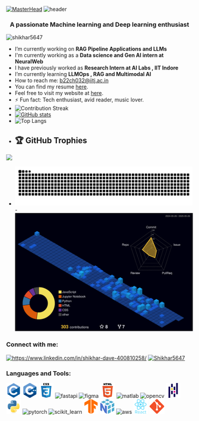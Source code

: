 
[![MasterHead](https://user-images.githubusercontent.com/74038190/241765440-80728820-e06b-4f96-9c9e-9df46f0cc0a5.gif)](https://shikhar5647.io)
![header](https://capsule-render.vercel.app/api?text=Hii%20Shikhar%20here!💻&animation=fadeIn&type=waving&color=gradient&height=100)
<h3 align="center">A passionate Machine learning and Deep learning enthusiast</h3>

<p align="left"> <img src="https://komarev.com/ghpvc/?username=shikhar5647&label=Profile%20views&color=0e75b6&style=flat" alt="shikhar5647" /> </p>

-  I’m currently working on **RAG Pipeline Applications and LLMs**
-  I'm currently working as a **Data science and Gen AI intern at NeuralWeb**
- I have previously worked as **Research Intern at AI Labs , IIT Indore** 
-  I’m currently learning **LLMOps , RAG and Multimodal AI**
-  How to reach me: [b22ch032@iitj.ac.in](mailto:b22ch032@iitj.ac.in)
-  You can find my resume [here](https://drive.google.com/drive/folders/18IhrShNZebHlw9wgc8pSJLcXpOpV7os6?usp=sharing).
- Feel free to visit my website at [here](https://shikhardave032.netlify.app/).
- ⚡ Fun fact: Tech enthusiast, avid reader, music lover.
- ![Contribution Streak](https://github-readme-streak-stats.herokuapp.com/?user=shikhar5647&theme=dark)
- [![GitHub stats](https://github-readme-stats.vercel.app/api?username=shikhar5647)](https://github.com/shikhar5647/github-readme-stats)
- ![Top Langs](https://github-readme-stats.vercel.app/api/top-langs/?username=shikhar5647&layout=compact)
- ## 🏆 GitHub Trophies
![](https://github-profile-trophy.vercel.app/?username=shikhar5647&theme=algolia&no-frame=false&no-bg=false&margin-w=4)
- ![Snake animation](https://github.com/shikhar5647/shikhar5647/blob/output/github-contribution-grid-snake-dark.svg)
-![3d Animation](https://github.com/shikhar5647/Shikhar5647/blob/main/profile-3d-contrib/profile-night-view.svg)


<h3 align="left">Connect with me:</h3>
<p align="left">
  <a href="https://www.linkedin.com/in/shikhar-dave-400810258/" target="_blank"><img align="center" src="https://raw.githubusercontent.com/rahuldkjain/github-profile-readme-generator/master/src/images/icons/Social/linked-in-alt.svg" alt="https://www.linkedin.com/in/shikhar-dave-400810258/" height="30" width="40" /></a>
  <a href="https://leetcode.com/ShikharDave/" target="_blank"><img align="center" src="https://raw.githubusercontent.com/rahuldkjain/github-profile-readme-generator/master/src/images/icons/Social/leet-code.svg" alt="Shikhar5647" height="30" width="40" /></a>
</p>

<h3 align="left">Languages and Tools:</h3>
<p align="left">
  <img src="https://raw.githubusercontent.com/devicons/devicon/master/icons/c/c-original.svg" alt="c" width="40" height="40"/>
  <img src="https://raw.githubusercontent.com/devicons/devicon/master/icons/cplusplus/cplusplus-original.svg" alt="cplusplus" width="40" height="40"/>
  <img src="https://raw.githubusercontent.com/devicons/devicon/master/icons/css3/css3-original-wordmark.svg" alt="css3" width="40" height="40"/>
  <img src="https://cdn.worldvectorlogo.com/logos/fastapi.svg" alt="fastapi" width="40" height="40"/>
  <img src="https://www.vectorlogo.zone/logos/figma/figma-icon.svg" alt="figma" width="40" height="40"/>
  <img src="https://raw.githubusercontent.com/devicons/devicon/master/icons/html5/html5-original-wordmark.svg" alt="html5" width="40" height="40"/>
  <img src="https://upload.wikimedia.org/wikipedia/commons/2/21/Matlab_Logo.png" alt="matlab" width="40" height="40"/>
  <img src="https://www.vectorlogo.zone/logos/opencv/opencv-icon.svg" alt="opencv" width="40" height="40"/>
  <img src="https://raw.githubusercontent.com/devicons/devicon/2ae2a900d2f041da66e950e4d48052658d850630/icons/pandas/pandas-original.svg" alt="pandas" width="40" height="40"/>
  <img src="https://raw.githubusercontent.com/devicons/devicon/master/icons/python/python-original.svg" alt="python" width="40" height="40"/>
  <img src="https://www.vectorlogo.zone/logos/pytorch/pytorch-icon.svg" alt="pytorch" width="40" height="40"/>
  <img src="https://upload.wikimedia.org/wikipedia/commons/0/05/Scikit_learn_logo_small.svg" alt="scikit_learn" width="40" height="40"/>
  <img src="https://raw.githubusercontent.com/devicons/devicon/master/icons/tensorflow/tensorflow-original.svg" alt="tensorflow" width="40" height="40"/>
  <img src="https://raw.githubusercontent.com/devicons/devicon/master/icons/numpy/numpy-original.svg" alt="numpy" width="40" height="40"/>
  <img src="https://upload.wikimedia.org/wikipedia/commons/9/93/Amazon_Web_Services_Logo.svg" alt="aws" width="40" height="40"/>
  <img src="https://raw.githubusercontent.com/devicons/devicon/master/icons/react/react-original-wordmark.svg" alt="react" width="40" height="40"/>
  <img src="https://raw.githubusercontent.com/devicons/devicon/master/icons/git/git-original.svg" alt="git" width="40" height="40"/>
</p>

  

